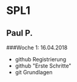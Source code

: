 # SPL1
## Paul P.
###Woche 1: 16.04.2018

* github Registrierung
* github "Erste Schritte"
* git Grundlagen
